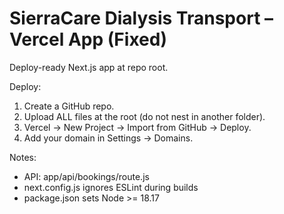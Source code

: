 
# SierraCare Dialysis Transport – Vercel App (Fixed)
Deploy-ready Next.js app at repo root.

Deploy:
1) Create a GitHub repo.
2) Upload ALL files at the root (do not nest in another folder).
3) Vercel → New Project → Import from GitHub → Deploy.
4) Add your domain in Settings → Domains.

Notes:
- API: app/api/bookings/route.js
- next.config.js ignores ESLint during builds
- package.json sets Node >= 18.17
